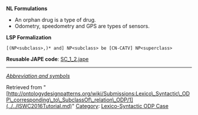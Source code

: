 __NL Formulations__



* An orphan drug is a type of drug.
* Odometry, speedometry and GPS are types of sensors.


  

__LSP Formalization__




```
[(NP<subclass>,)* and] NP<subclass> be [CN-CATV] NP<superclass>

```

__Reusable JAPE code__: [SC\_1\_2.jape](../../images/c/c1/SC_1_2.jape "SC 1 2.jape")





---


_[Abbreviation and symbols](../../Community/LSPSymbols.md "Community:LSPSymbols")_





Retrieved from "[http://ontologydesignpatterns.org/wiki/Submissions:Lexico\_Syntactic\_ODP\_corresponding\_to\_SubclassOf\_relation\_ODP/1](../../ISWC2016Tutorial.md)"
 [Category](http://ontologydesignpatterns.org/wiki/Special:Categories "Special:Categories"): [Lexico-Syntactic ODP Case](../../Category/Lexico-Syntactic_ODP_Case.md "Category:Lexico-Syntactic ODP Case")